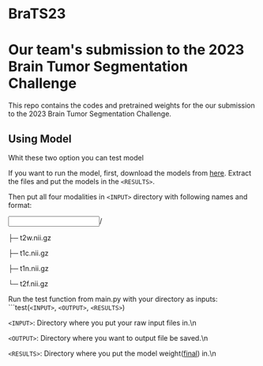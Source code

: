 # BraTS23

# Our team's submission to the 2023 Brain Tumor Segmentation Challenge

This repo contains the codes and pretrained weights for the our submission to the 2023 Brain Tumor Segmentation Challenge.

## Using Model
Whit these two option you can test model

If you want to run the model, first, download the models from [here](https://drive.google.com/file/d/1wsxlOdcL0Gjw8k9ZUt4-x-V1EqnOp0SJ/view?usp=share_link). Extract the files and put the models in the `<RESULTS>`.

Then put all four modalities in `<INPUT>` directory with following names and format:

<INPUT>/

  ├─ t2w.nii.gz
  
  ├─ t1c.nii.gz
  
  ├─ t1n.nii.gz
  
  └─ t2f.nii.gz

Run the test function from main.py with your directory as inputs:
```test(`<INPUT>`, `<OUTPUT>`, `<RESULTS>`)

`<INPUT>`: Directory where you put your raw input files in.\n

`<OUTPUT>`: Directory where you want to output file be saved.\n

`<RESULTS>`: Directory where you put the model weight([final](https://drive.google.com/file/d/1wsxlOdcL0Gjw8k9ZUt4-x-V1EqnOp0SJ/view?usp=share_link)) in.\n
